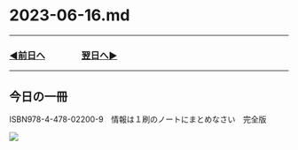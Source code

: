 # 2023-06-16.md

---
### [◀️前日へ](https://github.com/yuasys/chatty-journal/blob/main/2023/06/2023-06-15.md)&emsp;&emsp;&emsp;&emsp;[翌日へ▶️](https://github.com/yuasys/chatty-journal/blob/main/2023/06/2023-06-17.md)
---

## 今日の一冊

ISBN978-4-478-02200-9　情報は１刷のノートにまとめなさい　完全版

![](https://hackmd.io/_uploads/HJg24BFv2.png)
